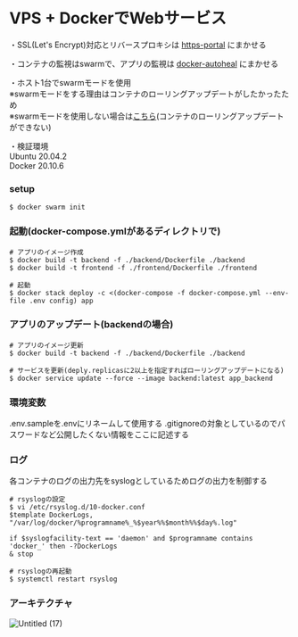 # VPS + DockerでWebサービス

・SSL(Let's Encrypt)対応とリバースプロキシは [https-portal](https://github.com/SteveLTN/https-portal) にまかせる  

・コンテナの監視はswarmで、アプリの監視は [docker-autoheal](https://github.com/willfarrell/docker-autoheal) にまかせる  

・ホスト1台でswarmモードを使用  
※swarmモードをする理由はコンテナのローリングアップデートがしたかったため  
※swarmモードを使用しない場合は[こちら](README_NOSWARM.md)(コンテナのローリングアップデートができない)  

・検証環境  
Ubuntu 20.04.2  
Docker 20.10.6  

### setup
```
$ docker swarm init
```

### 起動(docker-compose.ymlがあるディレクトリで)
```
# アプリのイメージ作成
$ docker build -t backend -f ./backend/Dockerfile ./backend
$ docker build -t frontend -f ./frontend/Dockerfile ./frontend

# 起動
$ docker stack deploy -c <(docker-compose -f docker-compose.yml --env-file .env config) app
```

### アプリのアップデート(backendの場合)
```
# アプリのイメージ更新
$ docker build -t backend -f ./backend/Dockerfile ./backend

# サービスを更新(deply.replicasに2以上を指定すればローリングアップデートになる)
$ docker service update --force --image backend:latest app_backend
```

### 環境変数
.env.sampleを.envにリネームして使用する
.gitignoreの対象としているのでパスワードなど公開したくない情報をここに記述する

### ログ
各コンテナのログの出力先をsyslogとしているためログの出力を制御する

```
# rsyslogの設定
$ vi /etc/rsyslog.d/10-docker.conf
$template DockerLogs, "/var/log/docker/%programname%_%$year%%$month%%$day%.log"

if $syslogfacility-text == 'daemon' and $programname contains 'docker_' then -?DockerLogs
& stop

# rsyslogの再起動
$ systemctl restart rsyslog
```

### アーキテクチャ
![Untitled (17)](https://user-images.githubusercontent.com/4780752/115259625-03ab5780-a16d-11eb-8c27-ca6844e49507.png)
